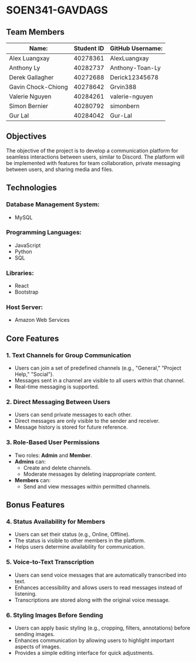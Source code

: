 # SOEN341-GAVDAGS

## Team Members
| Name:            | Student ID | GitHub Username: |
|------------------|------------|------------------|
| Alex Luangxay    | 40278361   | AlexLuangxay     |
| Anthony Ly       | 40282737   | Anthony-Toan-Ly  |
| Derek Gallagher  | 40272688   | Derick12345678   |
| Gavin Chock-Chiong| 40278642   | Grvin388         |
| Valerie Nguyen   | 40284261   | valerie-nguyen   |
| Simon Bernier    | 40280792   | simonbern        |
| Gur Lal          | 40284042   | Gur-Lal          |

## Objectives
The objective of the project is to develop a communication platform for seamless interactions between users, similar to Discord. The platform will be implemented with features for team collaboration, private messaging between users, and sharing media and files.

## Technologies

### Database Management System:
- MySQL

### Programming Languages:
- JavaScript
- Python
- SQL

### Libraries:
- React
- Bootstrap 

### Host Server:
- Amazon Web Services

## Core Features

### 1. Text Channels for Group Communication
- Users can join a set of predefined channels (e.g., "General," "Project Help," "Social").
- Messages sent in a channel are visible to all users within that channel.
- Real-time messaging is supported.

### 2. Direct Messaging Between Users
- Users can send private messages to each other.
- Direct messages are only visible to the sender and receiver.
- Message history is stored for future reference.

### 3. Role-Based User Permissions
- Two roles: **Admin** and **Member**.
- **Admins** can:
  - Create and delete channels.
  - Moderate messages by deleting inappropriate content.
- **Members** can:
  - Send and view messages within permitted channels.

## Bonus Features

### 4. Status Availability for Members
- Users can set their status (e.g., Online, Offline).
- The status is visible to other members in the platform.
- Helps users determine availability for communication.

### 5. Voice-to-Text Transcription
- Users can send voice messages that are automatically transcribed into text.
- Enhances accessibility and allows users to read messages instead of listening.
- Transcriptions are stored along with the original voice message.

### 6. Styling Images Before Sending
- Users can apply basic styling (e.g., cropping, filters, annotations) before sending images.
- Enhances communication by allowing users to highlight important aspects of images.
- Provides a simple editing interface for quick adjustments.
